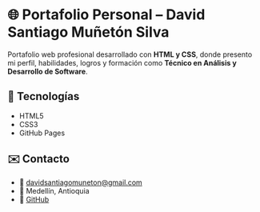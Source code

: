 # 🌐 Portafolio Personal – David Santiago Muñetón Silva

Portafolio web profesional desarrollado con **HTML y CSS**, donde presento mi perfil, habilidades, logros y formación como **Técnico en Análisis y Desarrollo de Software**.

## 🧠 Tecnologías
- HTML5
- CSS3
- GitHub Pages

## ✉️ Contacto
- 📧 [davidsantiagomuneton@gmail.com](mailto:davidsantiagomuneton@gmail.com)
- 📍 Medellín, Antioquia
- 🔗 [GitHub](https://github.com/DavidSantiagoMunetonSilva)
